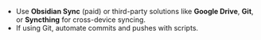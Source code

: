 - Use **Obsidian Sync** (paid) or third-party solutions like **Google Drive**, **Git**, or **Syncthing** for cross-device syncing.
- If using Git, automate commits and pushes with scripts.